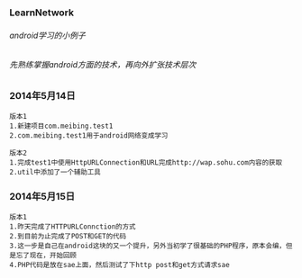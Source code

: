 ### LearnNetwork
###### android学习的小例子
###### 先熟练掌握android方面的技术，再向外扩张技术层次


### 2014年5月14日
```
版本1
1.新建项目com.meibing.test1
2.com.meibing.test1用于android网络变成学习

版本2
1.完成test1中使用HttpURLConnection和URL完成http://wap.sohu.com内容的获取
2.util中添加了一个辅助工具
```

### 2014年5月15日
```
版本1
1.昨天完成了HTTPURLConnction的方式
2.到目前为止完成了POST和GET的代码
3.这一步是自己在android这块的又一个提升，另外当初学了很基础的PHP程序，原本会编，但是忘了现在，开始回顾
4.PHP代码是放在sae上面，然后测试了下http post和get方式请求sae
```
